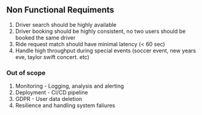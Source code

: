 ## Non Functional Requiments
1. Driver search should be highly available
2. Driver booking should be highly consistent, no two users should be booked the same driver
3. Ride request match should have minimal latency (< 60 sec)
4. Handle high throughput during special events (soccer event, new years eve, taylor swift concert. etc)

### Out of scope
1. Monitoring - Logging, analysis and alerting
2. Deployment - CI/CD pipeline
3. GDPR - User data deletion
4. Resilience and handling system faliures 